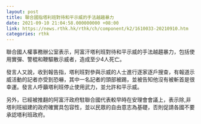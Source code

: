 ```yaml
---
layout: post
title: 聯合國指塔利班對待和平示威的手法越趨暴力
date: 2021-09-10 21:04:58.000000000 +08:00
link: https://news.rthk.hk/rthk/ch/component/k2/1610033-20210910.htm
categories: rthk
---
```


聯合國人權事務辦公室表示，阿富汗塔利班對待和平示威的手法越趨暴力，包括使用實彈、警棍和鞭驅散示威者，造成至少4人死亡。

發言人又說，收到報告指，塔利班對參與示威的人士進行逐家逐戶搜查，有報道示威活動的記者亦受到恐嚇，其中一名記者的頭部被踢，並被告知他沒有被斬首是很幸運。發言人呼籲塔利班停止使用武力，並允許和平示威。

另外，已經被推翻的阿富汗政府駐聯合國代表較早時在安理會會議上，表示除,非塔利班組建的政府確實具包容性，並以民眾的自由意志為基礎，否則促請各國不要承認塔利班政府。
